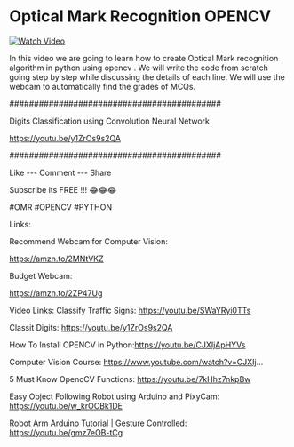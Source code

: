 
# Optical Mark Recognition OPENCV



[![Watch Video](https://github.com/murtazahassan/Optical-Mark-Recognition-OPENCV/blob/master/Thumbnail.jpg)](https://youtu.be/0IqCOPlGBTs)

In this video we are going to learn how to create Optical Mark recognition algorithm in python using opencv . We will write the code from scratch going step by step while discussing the details of each line. We will use the webcam to automatically find the grades of MCQs. 

###########################################

Digits Classification using Convolution Neural Network

https://youtu.be/y1ZrOs9s2QA

###########################################


Like --- Comment --- Share 

Subscribe its FREE !!! 😂😂😂


#OMR
#OPENCV 
#PYTHON

Links:

Recommend Webcam for Computer Vision:

https://amzn.to/2MNtVKZ

Budget Webcam:

https://amzn.to/2ZP47Ug


Video Links:
Classify Traffic Signs: https://youtu.be/SWaYRyi0TTs

Classit Digits: https://youtu.be/y1ZrOs9s2QA

How To Install OPENCV in Python:https://youtu.be/CJXIjApHYVs

Computer Vision Course:
https://www.youtube.com/watch?v=CJXIj...

5 Must Know OpencCV Functions:
https://youtu.be/7kHhz7nkpBw

Easy Object Following Robot using Arduino and PixyCam:
https://youtu.be/w_krOCBk1DE

Robot Arm Arduino Tutorial | Gesture Controlled:
https://youtu.be/gmz7eOB-tCg
